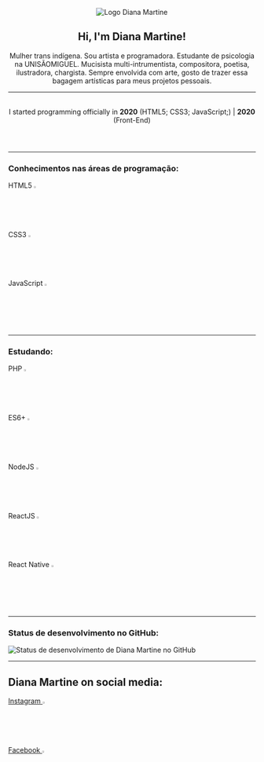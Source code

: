 <!DOCTYPE html>
<html lang="pt-br">

<head>
    <meta charset="UTF-8">
    <meta name="viewport" content="width=device-width, initial-scale=1.0">
    <link rel="stylesheet" href="style.css">
</head>

<body>
    <header id="cabeçalho">
        <figure>
            <img src="https://instagram.frec35-1.fna.fbcdn.net/v/t51.2885-19/s320x320/120042451_716977828891580_574059807481641478_n.jpg?_nc_ht=instagram.frec35-1.fna.fbcdn.net&_nc_ohc=PJ-6qvR_w54AX_5v4L-&tp=1&oh=a46fc24a710ee8dc4ee3884e7f4948d5&oe=5FF41802"
                alt="Logo Diana Martine">
        </figure>
        <h2>Hi, I'm Diana Martine!</h2>
        <p>Mulher trans indígena. Sou artista e programadora. Estudante de psicologia na UNISÃOMIGUEL. Mucisista
            multi-intrumentista, compositora, poetisa, ilustradora, chargista. Sempre envolvida com arte, gosto de
            trazer essa bagagem artísticas para meus projetos pessoais.
            <hr>
            <br>
            I started programming officially in <strong>2020</strong> (HTML5; CSS3; JavaScript;) | <strong>2020</strong>
            (Front-End)
            <br>
        </p>
    </header>
    <hr>
    <section id="status">
        <h3><strong>Conhecimentos nas áreas de programação:</strong></h3>
        <p>
            HTML5 <img id="html5" src="https://cdn.iconscout.com/icon/free/png-512/html5-19-722707.png"
                alt="Logo do HTML5" width="2.3%">
            <br>
            CSS3 <img src="https://cdn.iconscout.com/icon/free/png-512/css-131-722685.png" alt="Logo da CSS3"
                width="2.3%">
            <br>
            JavaScript <img src="https://cdn.pixabay.com/photo/2015/04/23/17/41/javascript-736400_960_720.png"
                alt="Logo de JavaScript" width="2.3%">
        </p>
        <hr>
        <h3><strong>Estudando:</strong>
        </h3>
        <p>
            PHP <img src="https://upload.wikimedia.org/wikipedia/commons/thumb/2/27/PHP-logo.svg/1280px-PHP-logo.svg.png" alt="logo do php" width="2.3%">
            <br>
            ES6+ <img src="https://xesque.rocketseat.dev/platform/1566444881250.png" alt="Logo da ES6+" width="2.3%">
            <br>
            NodeJS <img src="https://xesque.rocketseat.dev/platform/1564681946529.svg" alt="Logo do NodeJS"
                width="2.3%">
            <br>
            ReactJS <img src="https://xesque.rocketseat.dev/platform/1564682281422.svg" alt="Logo do ReactJS"
                width="2.3%">
            <br>
            React Native <img src="https://xesque.rocketseat.dev/platform/1564682425906.svg" alt="Logo do React Native"
                width="2.3%">
        </p>
        <hr>
        <h3><strong>Status de desenvolvimento no GitHub:</strong></h3>
            <img src="https://github-readme-stats.vercel.app/api?username=dianamartine&show_icons=true&theme=radical"
                alt="Status de desenvolvimento de Diana Martine no GitHub">
    </section>
    <hr>
    <section>
        <h2>Diana Martine on social media:</h2>
        <div id="redes">
            <a href="https://www.instagram.com/diana_martine__/" target="_blank">Instagram <img
                    src="https://upload.wikimedia.org/wikipedia/commons/5/58/Instagram-Icon.png" alt="Logo do Instagram"
                    width="2.3%"></a>
            <br>
            <a href="https://www.facebook.com/pmartinediana/" target="_blank">Facebook <img
                    src="https://cdn.iconscout.com/icon/free/png-512/facebook-262-721949.png" alt="Logo do Facebook"
                    width="2.3%"></a>
        </div>
    </section>
</body>

</html>
